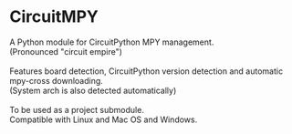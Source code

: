 # CircuitMPY
A Python module for CircuitPython MPY management.<br />
(Pronounced "circuit empire")<br />
<br />
Features board detection, CircuitPython version detection and automatic mpy-cross downloading.<br />
(System arch is also detected automatically)<br />
<br />
To be used as a project submodule.<br />
Compatible with Linux and Mac OS and Windows.

